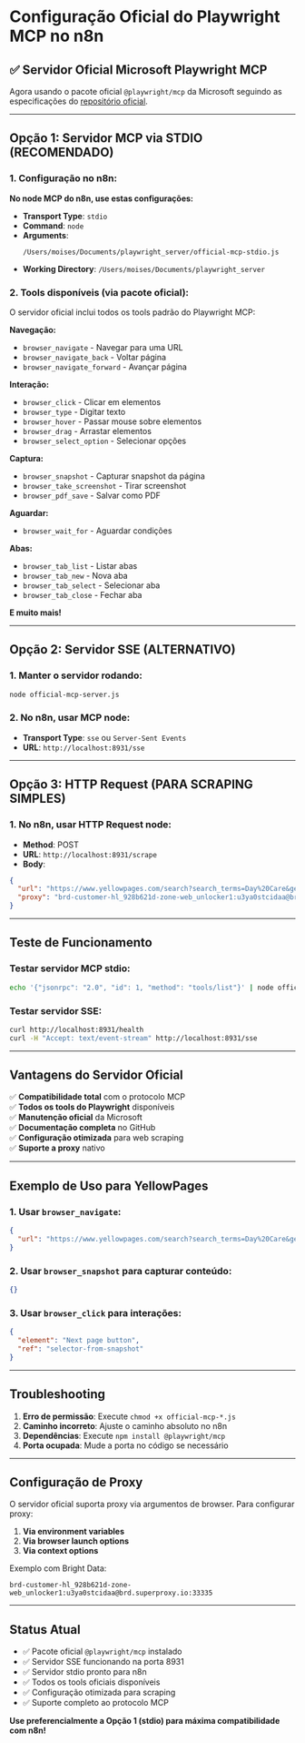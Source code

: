 # Configuração Oficial do Playwright MCP no n8n

## ✅ Servidor Oficial Microsoft Playwright MCP

Agora usando o pacote oficial `@playwright/mcp` da Microsoft seguindo as especificações do [repositório oficial](https://github.com/microsoft/playwright-mcp).

---

## Opção 1: Servidor MCP via STDIO (RECOMENDADO)

### 1. Configuração no n8n:

**No node MCP do n8n, use estas configurações:**

- **Transport Type**: `stdio`
- **Command**: `node`
- **Arguments**: 
  ```
  /Users/moises/Documents/playwright_server/official-mcp-stdio.js
  ```
- **Working Directory**: `/Users/moises/Documents/playwright_server`

### 2. Tools disponíveis (via pacote oficial):

O servidor oficial inclui todos os tools padrão do Playwright MCP:

**Navegação:**
- `browser_navigate` - Navegar para uma URL
- `browser_navigate_back` - Voltar página
- `browser_navigate_forward` - Avançar página

**Interação:**
- `browser_click` - Clicar em elementos
- `browser_type` - Digitar texto
- `browser_hover` - Passar mouse sobre elementos
- `browser_drag` - Arrastar elementos
- `browser_select_option` - Selecionar opções

**Captura:**
- `browser_snapshot` - Capturar snapshot da página
- `browser_take_screenshot` - Tirar screenshot
- `browser_pdf_save` - Salvar como PDF

**Aguardar:**
- `browser_wait_for` - Aguardar condições

**Abas:**
- `browser_tab_list` - Listar abas
- `browser_tab_new` - Nova aba
- `browser_tab_select` - Selecionar aba
- `browser_tab_close` - Fechar aba

**E muito mais!**

---

## Opção 2: Servidor SSE (ALTERNATIVO)

### 1. Manter o servidor rodando:
```bash
node official-mcp-server.js
```

### 2. No n8n, usar MCP node:
- **Transport Type**: `sse` ou `Server-Sent Events`
- **URL**: `http://localhost:8931/sse`

---

## Opção 3: HTTP Request (PARA SCRAPING SIMPLES)

### 1. No n8n, usar HTTP Request node:
- **Method**: POST
- **URL**: `http://localhost:8931/scrape`
- **Body**:
```json
{
  "url": "https://www.yellowpages.com/search?search_terms=Day%20Care&geo_location_terms=salt%20lake%20city",
  "proxy": "brd-customer-hl_928b621d-zone-web_unlocker1:u3ya0stcidaa@brd.superproxy.io:33335"
}
```

---

## Teste de Funcionamento

### Testar servidor MCP stdio:
```bash
echo '{"jsonrpc": "2.0", "id": 1, "method": "tools/list"}' | node official-mcp-stdio.js
```

### Testar servidor SSE:
```bash
curl http://localhost:8931/health
curl -H "Accept: text/event-stream" http://localhost:8931/sse
```

---

## Vantagens do Servidor Oficial

✅ **Compatibilidade total** com o protocolo MCP  
✅ **Todos os tools do Playwright** disponíveis  
✅ **Manutenção oficial** da Microsoft  
✅ **Documentação completa** no GitHub  
✅ **Configuração otimizada** para web scraping  
✅ **Suporte a proxy** nativo  

---

## Exemplo de Uso para YellowPages

### 1. Usar `browser_navigate`:
```json
{
  "url": "https://www.yellowpages.com/search?search_terms=Day%20Care&geo_location_terms=salt%20lake%20city"
}
```

### 2. Usar `browser_snapshot` para capturar conteúdo:
```json
{}
```

### 3. Usar `browser_click` para interações:
```json
{
  "element": "Next page button",
  "ref": "selector-from-snapshot"
}
```

---

## Troubleshooting

1. **Erro de permissão**: Execute `chmod +x official-mcp-*.js`
2. **Caminho incorreto**: Ajuste o caminho absoluto no n8n
3. **Dependências**: Execute `npm install @playwright/mcp`
4. **Porta ocupada**: Mude a porta no código se necessário

---

## Configuração de Proxy

O servidor oficial suporta proxy via argumentos de browser. Para configurar proxy:

1. **Via environment variables**
2. **Via browser launch options** 
3. **Via context options**

Exemplo com Bright Data:
```
brd-customer-hl_928b621d-zone-web_unlocker1:u3ya0stcidaa@brd.superproxy.io:33335
```

---

## Status Atual

- ✅ Pacote oficial `@playwright/mcp` instalado
- ✅ Servidor SSE funcionando na porta 8931
- ✅ Servidor stdio pronto para n8n
- ✅ Todos os tools oficiais disponíveis
- ✅ Configuração otimizada para scraping
- ✅ Suporte completo ao protocolo MCP

**Use preferencialmente a Opção 1 (stdio) para máxima compatibilidade com n8n!** 